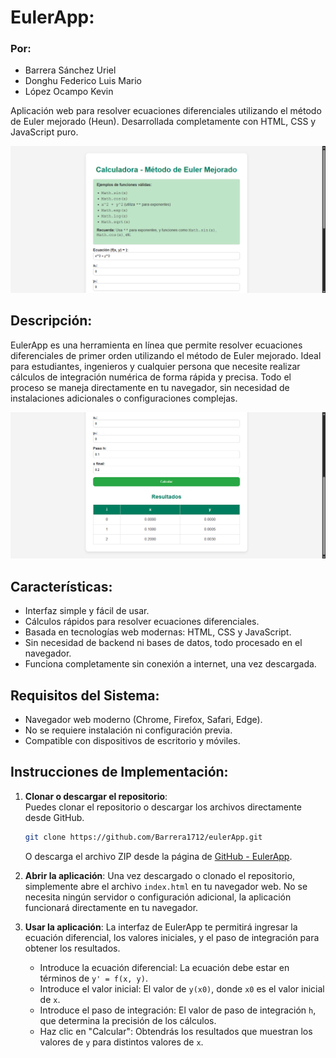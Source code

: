 # EulerApp:
### **Por**:
- Barrera Sánchez Uriel
- Donghu Federico Luis Mario
- López Ocampo Kevin

Aplicación web para resolver ecuaciones diferenciales utilizando el método de Euler mejorado (Heun). Desarrollada completamente con HTML, CSS y JavaScript puro.

![Ejemplo de uso](images/ejemplo2.png)

## Descripción:

EulerApp es una herramienta en línea que permite resolver ecuaciones diferenciales de primer orden utilizando el método de Euler mejorado. Ideal para estudiantes, ingenieros y cualquier persona que necesite realizar cálculos de integración numérica de forma rápida y precisa. Todo el proceso se maneja directamente en tu navegador, sin necesidad de instalaciones adicionales o configuraciones complejas.

![Ejemplo de uso](images/ejemplo3.png)

## Características:

- Interfaz simple y fácil de usar.
- Cálculos rápidos para resolver ecuaciones diferenciales.
- Basada en tecnologías web modernas: HTML, CSS y JavaScript.
- Sin necesidad de backend ni bases de datos, todo procesado en el navegador.
- Funciona completamente sin conexión a internet, una vez descargada.

## Requisitos del Sistema:

- Navegador web moderno (Chrome, Firefox, Safari, Edge).
- No se requiere instalación ni configuración previa.
- Compatible con dispositivos de escritorio y móviles.

## Instrucciones de Implementación:

1. **Clonar o descargar el repositorio**:  
    Puedes clonar el repositorio o descargar los archivos directamente desde GitHub.

   ```bash
   git clone https://github.com/Barrera1712/eulerApp.git
   ```

   O descarga el archivo ZIP desde la página de [GitHub - EulerApp](https://github.com/Barrera1712/eulerApp).

2. **Abrir la aplicación**:
   Una vez descargado o clonado el repositorio, simplemente abre el archivo `index.html` en tu navegador web.
   No se necesita ningún servidor o configuración adicional, la aplicación funcionará directamente en tu navegador.
3. **Usar la aplicación**:
   La interfaz de EulerApp te permitirá ingresar la ecuación diferencial, los valores iniciales, y el paso de integración para obtener los resultados.
   - Introduce la ecuación diferencial: La ecuación debe estar en términos de `y' = f(x, y)`.
   - Introduce el valor inicial: El valor de `y(x0)`, donde `x0` es el valor inicial de `x`.
   - Introduce el paso de integración: El valor de paso de integración `h`, que determina la precisión de los cálculos.
   - Haz clic en "Calcular": Obtendrás los resultados que muestran los valores de `y` para distintos valores de `x`.
